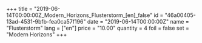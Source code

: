 +++
title = "2019-06-14T00:00:00Z_Modern_Horizons_Flusterstorm_[en]_false"
id = "46a00405-13ad-4531-9bfb-fea0ca57f196"
date = "2019-06-14T00:00:00Z"
name = "Flusterstorm"
lang = ["en"]
price = "10.00"
quantity = 4
foil = false
set = "Modern Horizons"
+++
